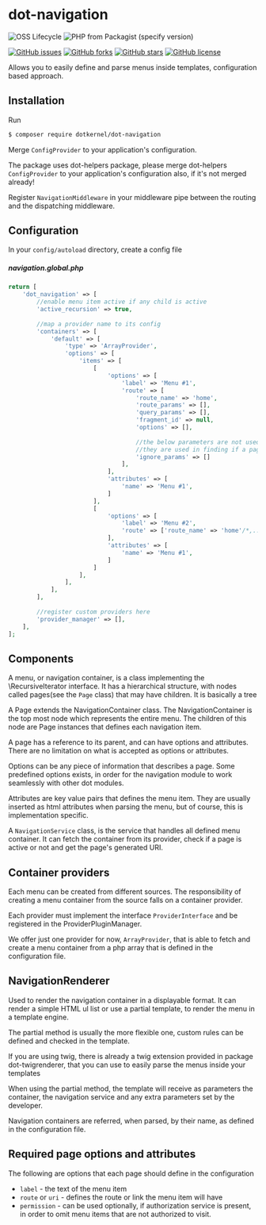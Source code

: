 # dot-navigation

![OSS Lifecycle](https://img.shields.io/osslifecycle/dotkernel/dot-navigation)
![PHP from Packagist (specify version)](https://img.shields.io/packagist/php-v/dotkernel/dot-navigation/3.2.0)

[![GitHub issues](https://img.shields.io/github/issues/dotkernel/dot-navigation)](https://github.com/dotkernel/dot-navigation/issues)
[![GitHub forks](https://img.shields.io/github/forks/dotkernel/dot-navigation)](https://github.com/dotkernel/dot-navigation/network)
[![GitHub stars](https://img.shields.io/github/stars/dotkernel/dot-navigation)](https://github.com/dotkernel/dot-navigation/stargazers)
[![GitHub license](https://img.shields.io/github/license/dotkernel/dot-navigation)](https://github.com/dotkernel/dot-navigation/blob/3.2.0/LICENSE.md)

Allows you to easily define and parse menus inside templates, configuration based approach.

## Installation

Run
```bash
$ composer require dotkernel/dot-navigation
```

Merge `ConfigProvider` to your application's configuration.

The package uses dot-helpers package, please merge dot-helpers `ConfigProvider` to your application's configuration
also, if it's not merged already!

Register `NavigationMiddleware` in your middleware pipe between the routing and the dispatching middleware.

## Configuration

In your `config/autoload` directory, create a config file

##### navigation.global.php
```php
return [
    'dot_navigation' => [
        //enable menu item active if any child is active
        'active_recursion' => true,
        
        //map a provider name to its config
        'containers' => [
            'default' => [
                'type' => 'ArrayProvider',
                'options' => [
                    'items' => [
                        [
                            'options' => [
                                'label' => 'Menu #1',
                                'route' => [
                                    'route_name' => 'home',
                                    'route_params' => [],
                                    'query_params' => [],
                                    'fragment_id' => null,
                                    'options' => [],
                                    
                                    //the below parameters are not used in route generation
                                    //they are used in finding if a page is active by omitting some parameters from the check
                                    'ignore_params' => []
                                ],
                            ],
                            'attributes' => [
                                'name' => 'Menu #1',
                            ]
                        ],
                        [
                            'options' => [
                                'label' => 'Menu #2',
                                'route' => ['route_name' => 'home'/*,...*/],
                            ],
                            'attributes' => [
                                'name' => 'Menu #1',
                            ]
                        ]
                    ],
                ],
            ],
        ],
        
        //register custom providers here
        'provider_manager' => [],
    ],
];
```

## Components

A menu, or navigation container, is a class implementing the \RecursiveIterator interface. It has a hierarchical structure, with nodes called pages(see the `Page` class) that may have children. It is basically a tree

A Page extends the NavigationContainer class. The NavigationContainer is the top most node which represents the entire menu. The children of this node are Page instances that defines each navigation item.

A page has a reference to its parent, and can have options and attributes. There are no limitation on what is accepted as options or attributes.

Options can be any piece of information that describes a page. Some predefined options exists, in order for the navigation module to work seamlessly with other dot modules.

Attributes are key value pairs that defines the menu item. They are usually inserted as html attributes when parsing the menu, but of course, this is implementation specific.

A `NavigationService` class, is the service that handles all defined menu container. It can fetch the container from its provider, check if a page is active or not and get the page's generated URI.


## Container providers

Each menu can be created from different sources. The responsibility of creating a menu container from the source falls on a container provider.

Each provider must implement the interface `ProviderInterface` and be registered in the ProviderPluginManager.

We offer just one provider for now, `ArrayProvider`, that is able to fetch and create a menu container from a php array that is defined in the configuration file.


## NavigationRenderer

Used to render the navigation container in a displayable format. It can render a simple HTML ul list or use a partial template, to render the menu in a template engine.

The partial method is usually the more flexible one, custom rules can be defined and checked in the template.

If you are using twig, there is already a twig extension provided in package dot-twigrenderer, that you can use to easily parse the menus inside your templates


When using the partial method, the template will receive as parameters the container, the navigation service and any extra parameters set by the developer.

Navigation containers are referred, when parsed, by their name, as defined in the configuration file.

## Required page options and attributes

The following are options that each page should define in the configuration
* `label` - the text of the menu item
* `route` or `uri` - defines the route or link the menu item will have
* `permission` - can be used optionally, if authorization service is present, in order to omit menu items that are not authorized to visit.
